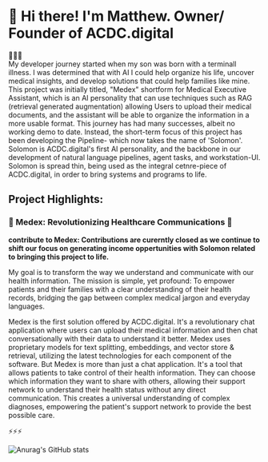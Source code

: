 # 💾 Hi there! I'm Matthew. Owner/ Founder of ACDC.digital 


👋👋👋   
My developer journey started when my son was born with a terminall illness. I was determined that with AI I could help organize his life, uncover medical insights, and develop solutions that could help families like mine. This project was initially titled, "Medex" shortform for Medical Executive Assistant, which is an AI personality that can use techniques such as RAG (retrieval generated augmentation) allowing Users to upload their medical documents, and the assistant will be able to organize the information in a more usable format. This journey has had many successes, albeit no working demo to date. Instead, the short-term focus of this project has been developing the Pipeline- which now takes the name of 'Solomon'. Solomon is ACDC.digital's first AI personality, and the backbone in our development of natural language pipelines, agent tasks, and workstation-UI. Solomon is spread thin, being used as the integral cetnre-piece of ACDC.digital, in order to bring systems and programs to life. 

<h2>Project Highlights:</h2>
<h3>🩻 Medex: Revolutionizing Healthcare Communications 🩻</h3>

**contribute to Medex: Contributions are curerntly closed as we continue to shift our focus on generating income oppertunities with Solomon related to bringing this project to life.**

My goal is to transform the way we understand and communicate with our health information. The mission is simple, yet profound: To empower patients and their families with a clear understanding of their health records, bridging the gap between complex medical jargon and everyday languages.

Medex is the first solution offered by ACDC.digital. It's a revolutionary chat application where users can upload their medical information and then chat conversationally with their data to understand it better. Medex uses proprietary models for text splitting, embeddings, and vector store & retrieval, utilizing the latest technologies for each component of the software. But Medex is more than just a chat application. It's a tool that allows patients to take control of their health information. They can choose which information they want to share with others, allowing their support network to understand their health status without any direct communication. This creates a universal understanding of complex diagnoses, empowering the patient's support network to provide the best possible care. 



⚡⚡⚡

![Anurag's GitHub stats](https://github-readme-stats.vercel.app/api?username=acdc-digital&show_icons=true)
